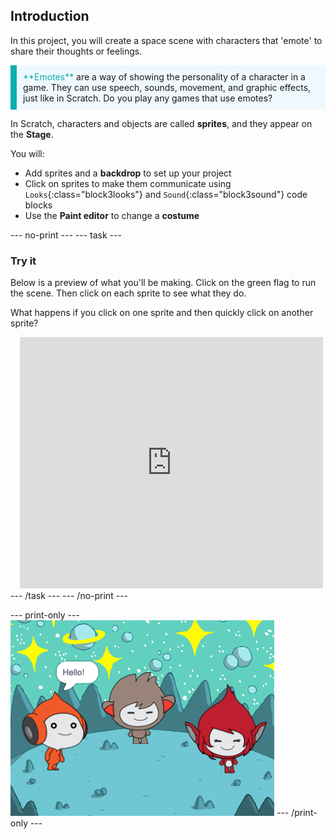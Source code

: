 ## Introduction

In this project, you will create a space scene with characters that 'emote' to share their thoughts or feelings.

<p style="border-left: solid; border-width:10px; border-color: #0faeb0; background-color: aliceblue; padding: 10px;">
<span style="color: #0faeb0">**Emotes**</span> are a way of showing the personality of a character in a game. They can use speech, sounds, movement, and graphic effects, just like in Scratch. Do you play any games that use emotes?
</p>

In Scratch, characters and objects are called **sprites**, and they appear on the **Stage**.

You will:

- Add sprites and a **backdrop** to set up your project
- Click on sprites to make them communicate using `Looks`{:class="block3looks"} and `Sound`{:class="block3sound"} code blocks
- Use the **Paint editor** to change a **costume**

--- no-print ---
--- task ---

### Try it

<div style="display: flex; flex-wrap: wrap">
<div style="flex-basis: 175px; flex-grow: 1">
Below is a preview of what you'll be making. Click on the green flag to run the scene. Then click on each sprite to see what they do.

What happens if you click on one sprite and then quickly click on another sprite?

</div>
<div class="scratch-preview" style="margin-left: 15px;">
  <iframe allowtransparency="true" width="485" height="402" src="https://scratch.mit.edu/projects/embed/485673032/?autostart=false" frameborder="0"></iframe>
</div>
</div>
--- /task ---
--- /no-print ---

--- print-only ---
![The completed project.](images/showcase_static.png)
--- /print-only ---
